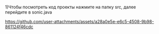 1)Чтобы посмотреть код проекты нажмите на папку src, далее перейдите в sonic.java


https://github.com/user-attachments/assets/a28a0e5e-e6c5-4508-9b98-861124f46cdc

